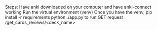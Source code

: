 Steps:
Have anki downloaded on your computer and have anki-connect working
Run the virtual environment (venv)
Once you have the venv, pip install -r requirements
python ./app.py to run
GET request /get_cards_reviews/<deck_name>